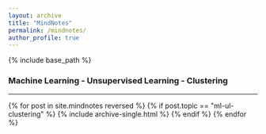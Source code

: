 ```yaml
---
layout: archive
title: "MindNotes"
permalink: /mindnotes/
author_profile: true
---
```


{% include base_path %}

<h3>Machine Learning - Unsupervised Learning - Clustering</h3>
<hr>
{% for post in site.mindnotes reversed %}
    {% if post.topic == "ml-ul-clustering" %}
      {% include archive-single.html %}
    {% endif %}
{% endfor %}
